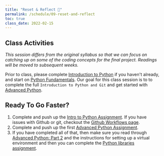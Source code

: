 ```yaml
---
title: "Reset & Reflect 🚨"
permalink: /schedule/09-reset-and-reflect
toc: true
class_date: 2022-02-15
---
```


## Class Activities

*This session differs from the original syllabus so that we can focus on catching up on some of the coding concepts for the final project. Readings will be moved to subsequent weeks.*

Prior to class, please complete [Introduction to Python]({{site.baseurl}}/materials/intro-python-git/02-beginning-python) if you haven't already, and start on [Python Fundamentals]({{site.baseurl}}/materials/04-python-fundamentals). Our goal for this class session is to to complete the full `Introduction to Python and Git` and get started with [Advanced Python]({{site.baseurl}}/materials/advanced-python/01-more-python).

## Ready To Go Faster?

1. Complete and push up the [Intro to Python Assignment]({{site.baseurl}}/materials/intro-python-git/06-python-assignment). If you have issues with Github or git, checkout the [Github Workflows page]({{site.baseurl}}/materials/intro-python-git/07-github-workflows).
2. Complete and push up the first [Advanced Python Assignment]({{site.baseurl}}/materials/advanced-python/02-python-assignment).
3. If you have completed all of that, then make sure you read through [Advanced Python: Part 2]({{site.baseurl}}/materials/advanced-python/03-complex-python) and the instructions for setting up a virtual environment and then you can complete the [Python libraries assignment]({{site.baseurl}}/materials/advanced-python/05-libraries-assignment).
